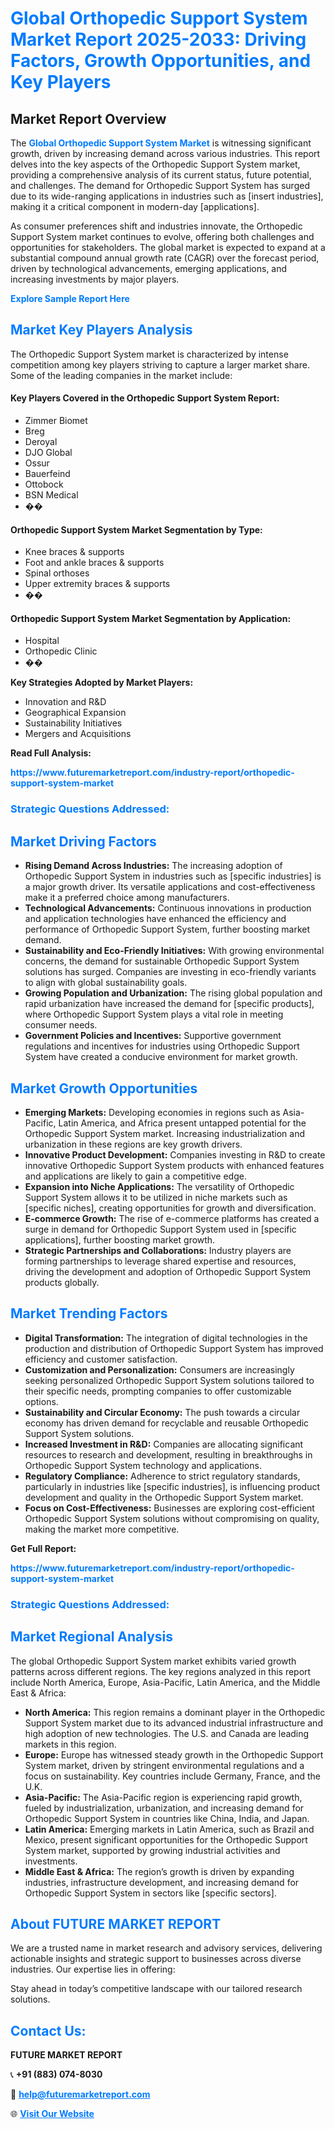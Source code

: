 <h1 style="color: #007BFF;">Global Orthopedic Support System Market Report 2025-2033: Driving Factors, Growth Opportunities, and Key Players</h1>

<section id="overview">
<h2>Market Report Overview</h2>
<p>The <a href="https://www.futuremarketreport.com/industry-report/orthopedic-support-system-market" style="color: #007BFF; text-decoration: none;"><strong>Global Orthopedic Support System Market</strong></a> is witnessing significant growth, driven by increasing demand across various industries. This report delves into the key aspects of the Orthopedic Support System market, providing a comprehensive analysis of its current status, future potential, and challenges. The demand for Orthopedic Support System has surged due to its wide-ranging applications in industries such as [insert industries], making it a critical component in modern-day [applications].</p>
<p>As consumer preferences shift and industries innovate, the Orthopedic Support System market continues to evolve, offering both challenges and opportunities for stakeholders. The global market is expected to expand at a substantial compound annual growth rate (CAGR) over the forecast period, driven by technological advancements, emerging applications, and increasing investments by major players.</p>
</section>

<section id="overview">
<p><a href="https://www.futuremarketreport.com/request-sample/reportId=118371" style="color: #007BFF; text-decoration: none;"><strong>Explore Sample Report Here</strong></a></p>
</section>

<section id="key-players">
<h2 style="color: #007BFF;">Market Key Players Analysis</h2>
<p>The Orthopedic Support System market is characterized by intense competition among key players striving to capture a larger market share. Some of the leading companies in the market include:</p>
<h4>Key Players Covered in the Orthopedic Support System Report:</h4>
<ul><li>Zimmer Biomet</li><li>Breg</li><li>Deroyal</li><li>DJO Global</li><li>Ossur</li><li>Bauerfeind</li><li>Ottobock</li><li>BSN Medical</li><li>��</li></ul>
<h4>Orthopedic Support System Market Segmentation by Type:</h4>
<ul><li>Knee braces &amp; supports</li><li>Foot and ankle braces &amp; supports</li><li>Spinal orthoses</li><li>Upper extremity braces &amp; supports</li><li>��</li></ul>

<h4>Orthopedic Support System Market Segmentation by Application:</h4>
<ul><li>Hospital</li><li>Orthopedic Clinic</li><li>��</li></ul>
<p><strong>Key Strategies Adopted by Market Players:</strong></p>
<ul>
<li>Innovation and R&D</li>
<li>Geographical Expansion</li>
<li>Sustainability Initiatives</li>
<li>Mergers and Acquisitions</li>
</ul>
</section>

<section>
<p><strong>Read Full Analysis: </strong></p><a href="https://www.futuremarketreport.com/industry-report/orthopedic-support-system-market" style="color: #007BFF; text-decoration: none;"><strong>https://www.futuremarketreport.com/industry-report/orthopedic-support-system-market</strong></a>
<h3 style="color: #007BFF;">Strategic Questions Addressed:</h3>
</section>

<section id="driving-factors">
<h2 style="color: #007BFF;">Market Driving Factors</h2>
<ul>
<li><strong>Rising Demand Across Industries:</strong> The increasing adoption of Orthopedic Support System in industries such as [specific industries] is a major growth driver. Its versatile applications and cost-effectiveness make it a preferred choice among manufacturers.</li>
<li><strong>Technological Advancements:</strong> Continuous innovations in production and application technologies have enhanced the efficiency and performance of Orthopedic Support System, further boosting market demand.</li>
<li><strong>Sustainability and Eco-Friendly Initiatives:</strong> With growing environmental concerns, the demand for sustainable Orthopedic Support System solutions has surged. Companies are investing in eco-friendly variants to align with global sustainability goals.</li>
<li><strong>Growing Population and Urbanization:</strong> The rising global population and rapid urbanization have increased the demand for [specific products], where Orthopedic Support System plays a vital role in meeting consumer needs.</li>
<li><strong>Government Policies and Incentives:</strong> Supportive government regulations and incentives for industries using Orthopedic Support System have created a conducive environment for market growth.</li>
</ul>
</section>

<section id="growth-opportunities">
<h2 style="color: #007BFF;">Market Growth Opportunities</h2>
<ul>
<li><strong>Emerging Markets:</strong> Developing economies in regions such as Asia-Pacific, Latin America, and Africa present untapped potential for the Orthopedic Support System market. Increasing industrialization and urbanization in these regions are key growth drivers.</li>
<li><strong>Innovative Product Development:</strong> Companies investing in R&D to create innovative Orthopedic Support System products with enhanced features and applications are likely to gain a competitive edge.</li>
<li><strong>Expansion into Niche Applications:</strong> The versatility of Orthopedic Support System allows it to be utilized in niche markets such as [specific niches], creating opportunities for growth and diversification.</li>
<li><strong>E-commerce Growth:</strong> The rise of e-commerce platforms has created a surge in demand for Orthopedic Support System used in [specific applications], further boosting market growth.</li>
<li><strong>Strategic Partnerships and Collaborations:</strong> Industry players are forming partnerships to leverage shared expertise and resources, driving the development and adoption of Orthopedic Support System products globally.</li>
</ul>
</section>

<section id="trending-factors">
<h2 style="color: #007BFF;">Market Trending Factors</h2>
<ul>
<li><strong>Digital Transformation:</strong> The integration of digital technologies in the production and distribution of Orthopedic Support System has improved efficiency and customer satisfaction.</li>
<li><strong>Customization and Personalization:</strong> Consumers are increasingly seeking personalized Orthopedic Support System solutions tailored to their specific needs, prompting companies to offer customizable options.</li>
<li><strong>Sustainability and Circular Economy:</strong> The push towards a circular economy has driven demand for recyclable and reusable Orthopedic Support System solutions.</li>
<li><strong>Increased Investment in R&D:</strong> Companies are allocating significant resources to research and development, resulting in breakthroughs in Orthopedic Support System technology and applications.</li>
<li><strong>Regulatory Compliance:</strong> Adherence to strict regulatory standards, particularly in industries like [specific industries], is influencing product development and quality in the Orthopedic Support System market.</li>
<li><strong>Focus on Cost-Effectiveness:</strong> Businesses are exploring cost-efficient Orthopedic Support System solutions without compromising on quality, making the market more competitive.</li>
</ul>
</section>

<section>
<p><strong>Get Full Report: </strong></p><a href="https://www.futuremarketreport.com/industry-report/orthopedic-support-system-market" style="color: #007BFF; text-decoration: none;"><strong>https://www.futuremarketreport.com/industry-report/orthopedic-support-system-market</strong></a>
<h3 style="color: #007BFF;">Strategic Questions Addressed:</h3>
</section>


<section id="regional-analysis">
<h2 style="color: #007BFF;">Market Regional Analysis</h2>
<p>The global Orthopedic Support System market exhibits varied growth patterns across different regions. The key regions analyzed in this report include North America, Europe, Asia-Pacific, Latin America, and the Middle East & Africa:</p>
<ul>
<li><strong>North America:</strong> This region remains a dominant player in the Orthopedic Support System market due to its advanced industrial infrastructure and high adoption of new technologies. The U.S. and Canada are leading markets in this region.</li>
<li><strong>Europe:</strong> Europe has witnessed steady growth in the Orthopedic Support System market, driven by stringent environmental regulations and a focus on sustainability. Key countries include Germany, France, and the U.K.</li>
<li><strong>Asia-Pacific:</strong> The Asia-Pacific region is experiencing rapid growth, fueled by industrialization, urbanization, and increasing demand for Orthopedic Support System in countries like China, India, and Japan.</li>
<li><strong>Latin America:</strong> Emerging markets in Latin America, such as Brazil and Mexico, present significant opportunities for the Orthopedic Support System market, supported by growing industrial activities and investments.</li>
<li><strong>Middle East & Africa:</strong> The region’s growth is driven by expanding industries, infrastructure development, and increasing demand for Orthopedic Support System in sectors like [specific sectors].</li>
</ul>
</section>

<footer>
<h2 style="color: #007BFF;">About FUTURE MARKET REPORT</h2>
<p>We are a trusted name in market research and advisory services, delivering actionable insights and strategic support to businesses across diverse industries. Our expertise lies in offering:</p>

<p>Stay ahead in today’s competitive landscape with our tailored research solutions.</p>

<h2 style="color: #007BFF;">Contact Us:</h2>
<p><strong>FUTURE MARKET REPORT</strong></p>
<p>📞 <strong>+91 (883) 074-8030</strong></p>
<p>📧 <strong><a href="mailto:help@futuremarketreport.com" style="color: #007BFF;">help@futuremarketreport.com</a></strong></p>
<p>🌐 <strong><a href="https://www.futuremarketreport.com/" style="color: #007BFF;">Visit Our Website</a></strong></p>
</footer>